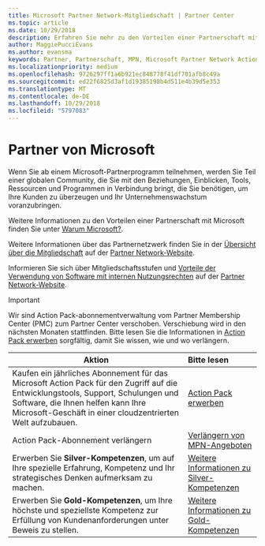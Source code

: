 ```yaml
---
title: Microsoft Partner Network-Mitgliedschaft | Partner Center
ms.topic: article
ms.date: 10/29/2018
description: Erfahren Sie mehr zu den Vorteilen einer Partnerschaft mit Microsoft.
author: MaggiePucciEvans
ms.author: evansma
keywords: Partner, Partnerschaft, MPN, Microsoft Partner Network Action Pack, MAPS, Aktion Pack-Abonnement, Vorteile, MPN-Vorteile, Mitgliedschaft, Silver, Gold, Kompetenzen
ms.localizationpriority: medium
ms.openlocfilehash: 9726297ff1a6b921ec848778f41df701afb8c49a
ms.sourcegitcommit: ed22f6825d3af1d19385198b4d511e4b39d5e353
ms.translationtype: MT
ms.contentlocale: de-DE
ms.lasthandoff: 10/29/2018
ms.locfileid: "5797083"
---
```

# <a name="partner-with-microsoft"></a>Partner von Microsoft

Wenn Sie ab einem Microsoft-Partnerprogramm teilnehmen, werden Sie Teil einer globalen Community, die Sie mit den Beziehungen, Einblicken, Tools, Ressourcen und Programmen in Verbindung bringt, die Sie benötigen, um Ihre Kunden zu überzeugen und Ihr Unternehmenswachstum voranzubringen. 

Weitere Informationen zu den Vorteilen einer Partnerschaft mit Microsoft finden Sie unter [Warum Microsoft?](https://partner.microsoft.com/business-opportunities/why-microsoft). 

Weitere Informationen über das Partnernetzwerk finden Sie in der [Übersicht über die Mitgliedschaft](https://partner.microsoft.com/membership) auf der [Partner Network-Website](https://partner.microsoft.com). 

Informieren Sie sich über Mitgliedschaftsstufen und [Vorteile der Verwendung von Software mit internen Nutzungsrechten](https://partner.microsoft.com/membership/internal-use-software) auf der [Partner Network-Website](https://partner.microsoft.com). 

>[!IMPORTANT]
>Wir sind Action Pack-abonnementverwaltung vom Partner Membership Center (PMC) zum Partner Center verschoben. Verschiebung wird in den nächsten Monaten stattfinden. Bitte lesen Sie die Informationen in [Action Pack erwerben](mpn-get-action-pack.md) sorgfältig, damit Sie wissen, wie und wo verlängern.  

|**Aktion**   |**Bitte lesen**   |
|-----------------|:---------------------------|
|Kaufen ein jährliches Abonnement für das Microsoft Action Pack für den Zugriff auf die Entwicklungstools, Support, Schulungen und Software, die Ihnen helfen kann Ihre Microsoft-Geschäft in einer cloudzentrierten Welt aufzubauen. | [Action Pack erwerben](mpn-get-action-pack.md)|
|Action Pack-Abonnement verlängern   |[Verlängern von MPN-Angeboten](renew-mpn-offers.md)|
|Erwerben Sie **Silver-Kompetenzen**, um auf Ihre spezielle Erfahrung, Kompetenz und Ihr strategisches Denken aufmerksam zu machen.|[Weitere Informationen zu Silver-Kompetenzen](https://partner.microsoft.com/membership/competencies)|
|Erwerben Sie **Gold-Kompetenzen**, um Ihre höchste und speziellste Kompetenz zur Erfüllung von Kundenanforderungen unter Beweis zu stellen. |[Weitere Informationen zu Gold-Kompetenzen](https://partner.microsoft.com/membership/competencies)|





